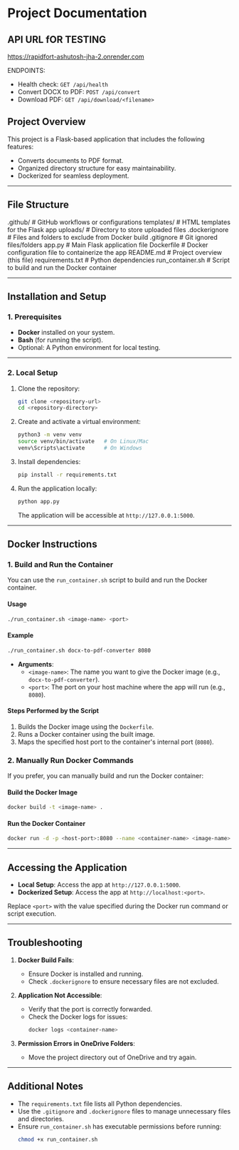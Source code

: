 # Project Documentation

## API URL fOR TESTING

https://rapidfort-ashutosh-jha-2.onrender.com

ENDPOINTS: 

* Health check: `GET /api/health`
* Convert DOCX to PDF: `POST /api/convert`
* Download PDF: `GET /api/download/<filename>`

## Project Overview

This project is a Flask-based application that includes the following features:

- Converts documents to PDF format.
- Organized directory structure for easy maintainability.
- Dockerized for seamless deployment.

---

## File Structure

.github/                # GitHub workflows or configurations
templates/              # HTML templates for the Flask app
uploads/                # Directory to store uploaded files
.dockerignore           # Files and folders to exclude from Docker build
.gitignore              # Git ignored files/folders
app.py                  # Main Flask application file
Dockerfile              # Docker configuration file to containerize the app
README.md               # Project overview (this file)
requirements.txt        # Python dependencies
run_container.sh        # Script to build and run the Docker container

---

## Installation and Setup

### 1. Prerequisites

- **Docker** installed on your system.
- **Bash** (for running the script).
- Optional: A Python environment for local testing.

---

### 2. Local Setup

1. Clone the repository:

   ```bash
   git clone <repository-url>
   cd <repository-directory>
   ```
2. Create and activate a virtual environment:

   ```bash
   python3 -m venv venv
   source venv/bin/activate   # On Linux/Mac
   venv\Scripts\activate      # On Windows
   ```
3. Install dependencies:

   ```bash
   pip install -r requirements.txt
   ```
4. Run the application locally:

   ```bash
   python app.py
   ```

   The application will be accessible at `http://127.0.0.1:5000`.

---

## Docker Instructions

### 1. Build and Run the Container

You can use the `run_container.sh` script to build and run the Docker container.

#### Usage

```bash
./run_container.sh <image-name> <port>
```

#### Example

```bash
./run_container.sh docx-to-pdf-converter 8080
```

- **Arguments**:
  - `<image-name>`: The name you want to give the Docker image (e.g., `docx-to-pdf-converter`).
  - `<port>`: The port on your host machine where the app will run (e.g., `8080`).

#### Steps Performed by the Script

1. Builds the Docker image using the `Dockerfile`.
2. Runs a Docker container using the built image.
3. Maps the specified host port to the container's internal port (`8080`).

### 2. Manually Run Docker Commands

If you prefer, you can manually build and run the Docker container:

#### Build the Docker Image

```bash
docker build -t <image-name> .
```

#### Run the Docker Container

```bash
docker run -d -p <host-port>:8080 --name <container-name> <image-name>
```

---

## Accessing the Application

- **Local Setup**: Access the app at `http://127.0.0.1:5000`.
- **Dockerized Setup**: Access the app at `http://localhost:<port>`.

Replace `<port>` with the value specified during the Docker run command or script execution.

---

## Troubleshooting

1. **Docker Build Fails**:

   - Ensure Docker is installed and running.
   - Check `.dockerignore` to ensure necessary files are not excluded.
2. **Application Not Accessible**:

   - Verify that the port is correctly forwarded.
   - Check the Docker logs for issues:
     ```bash
     docker logs <container-name>
     ```
3. **Permission Errors in OneDrive Folders**:

   - Move the project directory out of OneDrive and try again.

---

## Additional Notes

- The `requirements.txt` file lists all Python dependencies.
- Use the `.gitignore` and `.dockerignore` files to manage unnecessary files and directories.
- Ensure `run_container.sh` has executable permissions before running:
  ```bash
  chmod +x run_container.sh
  ```
